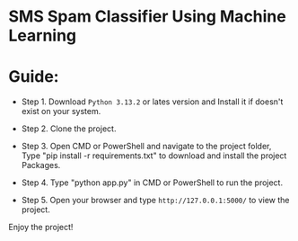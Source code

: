 # SMS Spam Classifier Using Machine Learning

# Guide:

* Step 1. Download `Python 3.13.2` or lates version and Install it if doesn't exist on your system.

* Step 2. Clone the project.

* Step 3. Open CMD or PowerShell and navigate to the project folder, Type "pip install -r requirements.txt" to download and install the project Packages.

* Step 4. Type "python app.py" in CMD or PowerShell to run the project.

* Step 5. Open your browser and type `http://127.0.0.1:5000/` to view the project.

Enjoy the project!
